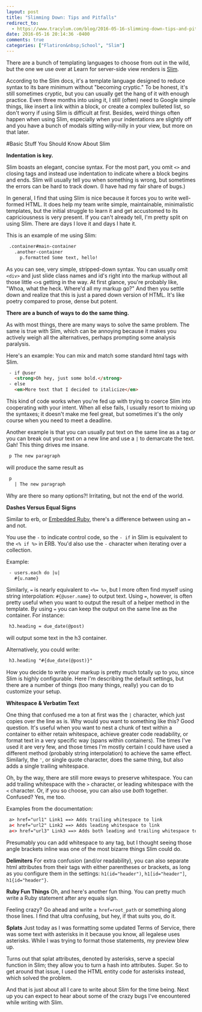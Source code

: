 ```yaml
---
layout: post
title: "Slimming Down: Tips and Pitfalls"
redirect_to:
  - https://www.tracylum.com/blog/2016-05-16-slimming-down-tips-and-pitfalls/
date: 2016-05-16 20:14:36 -0400
comments: true
categories: ["Flatiron&nbsp;School", "Slim"]
---
```


There are a bunch of templating languages to choose from out in the wild, but the one we use over at Learn for server-side view renders is [Slim]("http://slim-lang.com/").

According to the Slim docs, it's a template language designed to reduce syntax to its bare minimum without "becoming cryptic." To be honest, it's still sometimes cryptic, but you can usually get the hang of it with enough practice. Even three months into using it, I still (often) need to Google simple things, like insert a link within a block, or create a complex bulleted list, so don't worry if using Slim is difficult at first. Besides, weird things often happen when using Slim, especially when your indentations are slightly off and you have a bunch of modals sitting willy-nilly in your view, but more on that later.

#Basic Stuff You Should Know About Slim

**Indentation is key.**

Slim boasts an elegant, concise syntax. For the most part, you omit `<>` and closing tags and instead use indentation to indicate where a block begins and ends. Slim will usually tell you when something is wrong, but sometimes the errors can be hard to track down. (I have had my fair share of bugs.)

In general, I find that using Slim is nice because it forces you to write well-formed HTML. It does help my team write simple, maintainable, minimalistic templates, but the initial struggle to learn it and get accustomed to its capriciousness is very present. If you can't already tell, I'm pretty split on using Slim. There are days I love it and days I hate it.

This is an example of me using Slim: 

```html
 .container#main-container
   .another-container
     p.formatted Some text, hello!
```
<!-- more -->
As you can see, very simple, stripped-down syntax. You can usually omit `<div>` and just slide class names and id's right into the markup without all those little `<>`s getting in the way. At first glance, you're probably like, "Whoa, what the heck. Where'd all my markup go?" And then you settle down and realize that this is just a pared down version of HTML. It's like poetry compared to prose, dense but potent.

**There are a bunch of ways to do the same thing.**

As with most things, there are many ways to solve the same problem. The same is true with Slim, which can be annoying because it makes you actively weigh all the alternatives, perhaps prompting some analysis paralysis.

Here's an example: You can mix and match some standard html tags with Slim. 

```html
 - if @user
   <strong>Oh hey, just some bold.</strong>
 - else
   <em>More text that I decided to italicize</em>
```

This kind of code works when you're fed up with trying to coerce Slim into cooperating with your intent. When all else fails, I usually resort to mixing up the syntaxes; it doesn't make me feel great, but sometimes it's the only course when you need to meet a deadline.

Another example is that you can usually put text on the same line as a tag *or* you can break out your text on a new line and use a `|` to demarcate the text. Gah! This thing drives me insane. 

```html
 p The new paragraph
```
will produce the same result as 

```html
 p
   | The new paragraph
```

Why are there so many options?! Irritating, but not the end of the world.

**Dashes Versus Equal Signs**

Similar to erb, or [Embedded Ruby]("https://en.wikipedia.org/wiki/ERuby"), there's a difference between using an `=` and not.

You use the `-` to indicate control code, so the `- if` in Slim is equivalent to the `<% if %>` in ERB. You'd also use the `-` character when iterating over a collection. 

Example:
```html
 - users.each do |u|
   #{u.name}
```

Similarly, `=` is nearly equivalent to `<%= %>`, but I more often find myself using string interpolation: `#{@user.name}` to output text. Using `=`, however, is often pretty useful when you want to output the result of a helper method in the template. By using `=` you can keep the output on the same line as the container. For instance:

```html
 h3.heading = due_date(@post)
```
will output some text in the h3 container. 

Alternatively, you could write:

```html
 h3.heading "#{due_date(@post)}"
```

How you decide to write your markup is pretty much totally up to you, since Slim is highly configurable. Here I'm describing the default settings, but there are a number of things (too many things, really) you can do to customize your setup. 

**Whitespace & Verbatim Text**

One thing that confused me a ton at first was the `|` character, which just copies over the line as is. Why would you want to something like this? Good question. It's useful when you want to nest a chunk of text within a container to either retain whitespace, achieve greater code readability, or format text in a very specific way (spans within containers). The times I've used it are very few, and those times I'm mostly certain I could have used a different method (probably string interpolation) to achieve the same effect. Similarly, the `'`, or single quote character, does the same thing, but also adds a single trailing whitespace.       

Oh, by the way, there are still more eways to preserve whitespace. You can add trailing whitespace with the `>` character, or leading whitespace with the `<` character. Or, if you so choose, you can also use *both* together. Confused? Yes, me too. 

Examples from the documentation:
```html
 a> href="url1" Link1 ==> Adds trailing whitespace to link
 a< href="url2" Link2 ==> Adds leading whitespace to link
 a<> href="url3" Link3 ==> Adds both leading and trailing whitespace to link
```

Presumably you can add whitespace to any tag, but I thought seeing those angle brackets inline was one of the most bizarre things Slim could do.

**Delimiters**
For extra confusion (and/or readability), you can also separate html attributes from their tags with either parentheses or brackets, as long as you configure them in the settings: `h1(id="header")`, `h1[id="header"]`, `h1{id="header"}`.


**Ruby Fun Things**
Oh, and here's another fun thing. You can pretty much write a Ruby statement after any equals sign. 

Feeling crazy? Go ahead and write `a href=root_path` or something along those lines. I find that ultra confusing, but hey, if that suits you, do it.

**Splats**
Just today as I was formatting some updated Terms of Service, there was some text with asterisks in it because you know, all legalese uses asterisks. While I was trying to format those statements, my preview blew up. 

Turns out that splat attributes, denoted by asterisks, serve a special function in Slim; they allow you to turn a hash into attributes. Super. So to get around that issue, I used the HTML entity code for asterisks instead, which solved the problem.

And that is just about all I care to write about Slim for the time being. Next up you can expect to hear about some of the crazy bugs I've encountered while writing with Slim.
